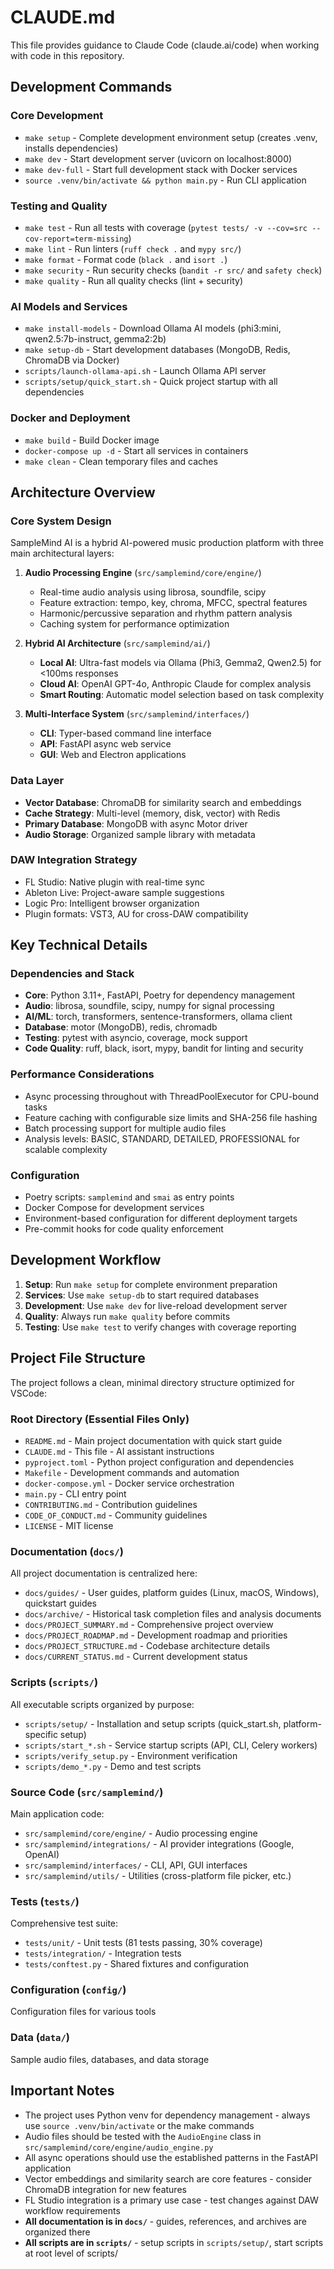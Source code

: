 # CLAUDE.md

This file provides guidance to Claude Code (claude.ai/code) when working with code in this repository.

## Development Commands

### Core Development
- `make setup` - Complete development environment setup (creates .venv, installs dependencies)
- `make dev` - Start development server (uvicorn on localhost:8000)
- `make dev-full` - Start full development stack with Docker services
- `source .venv/bin/activate && python main.py` - Run CLI application

### Testing and Quality
- `make test` - Run all tests with coverage (`pytest tests/ -v --cov=src --cov-report=term-missing`)
- `make lint` - Run linters (`ruff check .` and `mypy src/`)
- `make format` - Format code (`black .` and `isort .`)
- `make security` - Run security checks (`bandit -r src/` and `safety check`)
- `make quality` - Run all quality checks (lint + security)

### AI Models and Services
- `make install-models` - Download Ollama AI models (phi3:mini, qwen2.5:7b-instruct, gemma2:2b)
- `make setup-db` - Start development databases (MongoDB, Redis, ChromaDB via Docker)
- `scripts/launch-ollama-api.sh` - Launch Ollama API server
- `scripts/setup/quick_start.sh` - Quick project startup with all dependencies

### Docker and Deployment
- `make build` - Build Docker image
- `docker-compose up -d` - Start all services in containers
- `make clean` - Clean temporary files and caches

## Architecture Overview

### Core System Design
SampleMind AI is a hybrid AI-powered music production platform with three main architectural layers:

1. **Audio Processing Engine** (`src/samplemind/core/engine/`)
   - Real-time audio analysis using librosa, soundfile, scipy
   - Feature extraction: tempo, key, chroma, MFCC, spectral features
   - Harmonic/percussive separation and rhythm pattern analysis
   - Caching system for performance optimization

2. **Hybrid AI Architecture** (`src/samplemind/ai/`)
   - **Local AI**: Ultra-fast models via Ollama (Phi3, Gemma2, Qwen2.5) for <100ms responses
   - **Cloud AI**: OpenAI GPT-4o, Anthropic Claude for complex analysis
   - **Smart Routing**: Automatic model selection based on task complexity

3. **Multi-Interface System** (`src/samplemind/interfaces/`)
   - **CLI**: Typer-based command line interface
   - **API**: FastAPI async web service
   - **GUI**: Web and Electron applications

### Data Layer
- **Vector Database**: ChromaDB for similarity search and embeddings
- **Cache Strategy**: Multi-level (memory, disk, vector) with Redis
- **Primary Database**: MongoDB with async Motor driver
- **Audio Storage**: Organized sample library with metadata

### DAW Integration Strategy
- FL Studio: Native plugin with real-time sync
- Ableton Live: Project-aware sample suggestions
- Logic Pro: Intelligent browser organization
- Plugin formats: VST3, AU for cross-DAW compatibility

## Key Technical Details

### Dependencies and Stack
- **Core**: Python 3.11+, FastAPI, Poetry for dependency management
- **Audio**: librosa, soundfile, scipy, numpy for signal processing
- **AI/ML**: torch, transformers, sentence-transformers, ollama client
- **Database**: motor (MongoDB), redis, chromadb
- **Testing**: pytest with asyncio, coverage, mock support
- **Code Quality**: ruff, black, isort, mypy, bandit for linting and security

### Performance Considerations
- Async processing throughout with ThreadPoolExecutor for CPU-bound tasks
- Feature caching with configurable size limits and SHA-256 file hashing
- Batch processing support for multiple audio files
- Analysis levels: BASIC, STANDARD, DETAILED, PROFESSIONAL for scalable complexity

### Configuration
- Poetry scripts: `samplemind` and `smai` as entry points
- Docker Compose for development services
- Environment-based configuration for different deployment targets
- Pre-commit hooks for code quality enforcement

## Development Workflow

1. **Setup**: Run `make setup` for complete environment preparation
2. **Services**: Use `make setup-db` to start required databases
3. **Development**: Use `make dev` for live-reload development server
4. **Quality**: Always run `make quality` before commits
5. **Testing**: Use `make test` to verify changes with coverage reporting

## Project File Structure

The project follows a clean, minimal directory structure optimized for VSCode:

### Root Directory (Essential Files Only)
- `README.md` - Main project documentation with quick start guide
- `CLAUDE.md` - This file - AI assistant instructions
- `pyproject.toml` - Python project configuration and dependencies
- `Makefile` - Development commands and automation
- `docker-compose.yml` - Docker service orchestration
- `main.py` - CLI entry point
- `CONTRIBUTING.md` - Contribution guidelines
- `CODE_OF_CONDUCT.md` - Community guidelines
- `LICENSE` - MIT license

### Documentation (`docs/`)
All project documentation is centralized here:
- `docs/guides/` - User guides, platform guides (Linux, macOS, Windows), quickstart guides
- `docs/archive/` - Historical task completion files and analysis documents
- `docs/PROJECT_SUMMARY.md` - Comprehensive project overview
- `docs/PROJECT_ROADMAP.md` - Development roadmap and priorities
- `docs/PROJECT_STRUCTURE.md` - Codebase architecture details
- `docs/CURRENT_STATUS.md` - Current development status

### Scripts (`scripts/`)
All executable scripts organized by purpose:
- `scripts/setup/` - Installation and setup scripts (quick_start.sh, platform-specific setup)
- `scripts/start_*.sh` - Service startup scripts (API, CLI, Celery workers)
- `scripts/verify_setup.py` - Environment verification
- `scripts/demo_*.py` - Demo and test scripts

### Source Code (`src/samplemind/`)
Main application code:
- `src/samplemind/core/engine/` - Audio processing engine
- `src/samplemind/integrations/` - AI provider integrations (Google, OpenAI)
- `src/samplemind/interfaces/` - CLI, API, GUI interfaces
- `src/samplemind/utils/` - Utilities (cross-platform file picker, etc.)

### Tests (`tests/`)
Comprehensive test suite:
- `tests/unit/` - Unit tests (81 tests passing, 30% coverage)
- `tests/integration/` - Integration tests
- `tests/conftest.py` - Shared fixtures and configuration

### Configuration (`config/`)
Configuration files for various tools

### Data (`data/`)
Sample audio files, databases, and data storage

## Important Notes

- The project uses Python venv for dependency management - always use `source .venv/bin/activate` or the make commands
- Audio files should be tested with the `AudioEngine` class in `src/samplemind/core/engine/audio_engine.py`
- All async operations should use the established patterns in the FastAPI application
- Vector embeddings and similarity search are core features - consider ChromaDB integration for new features
- FL Studio integration is a primary use case - test changes against DAW workflow requirements
- **All documentation is in `docs/`** - guides, references, and archives are organized there
- **All scripts are in `scripts/`** - setup scripts in `scripts/setup/`, start scripts at root level of scripts/
